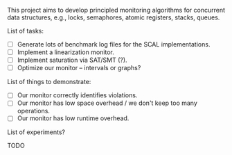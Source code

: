 
This project aims to develop principled monitoring algorithms for concurrent
data structures, e.g., locks, semaphores, atomic registers, stacks, queues.

List of tasks:

- [ ] Generate lots of benchmark log files for the SCAL implementations.
- [ ] Implement a linearization monitor.
- [ ] Implement saturation via SAT/SMT (?).
- [ ] Optimize our monitor – intervals or graphs?

List of things to demonstrate:

- [ ] Our monitor correctly identifies violations.
- [ ] Our monitor has low space overhead / we don't keep too many operations.
- [ ] Our monitor has low runtime overhead.

List of experiments?

TODO
